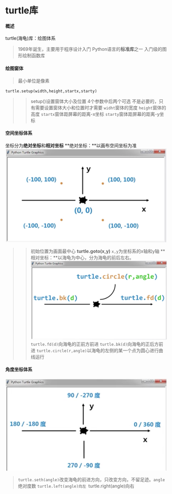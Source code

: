 # turtle库
#### 概述
turtle(海龟)库：绘图体系
> 1969年诞生，主要用于程序设计入门
> Python语言的**标准库**之一
> 入门级的图形绘制函数库
#### 绘图窗体
> 最小单位是像素
```
turtle.setup(width,height,startx,starty)
```
>> setup()设置窗体大小及位置
>> 4个参数中后两个可选
>> 不是必要的，只有需要设置窗体大小和位置时才需要
>> `widht`窗体的宽度
>> `height`窗体的高度
>> `startx`窗体距屏幕的距离-x坐标
>> `starty`窗体距屏幕的距离-y坐标
#### 空间坐标体系
坐标分为**绝对坐标**和**相对坐标**
**绝对坐标：**以画布空间坐标为准
![juedui](/image/python/turtle_ZuoBiao_JueDui.png)
>> 初始位置为画面最中心
**turtle.goto(x,y)**
>> `x,y`为坐标系的x轴和y轴
**相对坐标：**以海龟为中心，分为海龟的前后左右。
![xiangdui](/image/python/turtle_ZuoBiao_XiangDui.png)
> `turtle.fd(d)`向海龟的正前方前进
> `turtle.bk(d)`向海龟的正后方前进
> `turtle.circle(r,angle)`以海龟的左侧的某一个点为圆心进行曲线运行
#### 角度坐标体系
![jiaodu](/image/python/turtle_ZuoBiao_JiaoDu.png)
> `turtle.seth(angle)`改变海龟的前进方向，只改变方向，不留足迹。`angle`绝对度数
> `turtle.left(angle)向左
> `turtle.right(angle)向右


